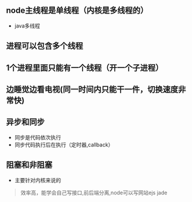 ## node主线程是单线程（内核是多线程的）
- java多线程

## 进程可以包含多个线程 

## 1个进程里面只能有一个线程（开一个子进程）

## 边睡觉边看电视(同一时间内只能干一件，切换速度非常快)

## 异步和同步
- 同步是代码依次执行
- 同步代码执行后在执行（定时器,callback）

## 阻塞和非阻塞
- 主要针对内核来说的

> 效率高，能学会自己写接口,前后端分离,node可以写网站ejs jade


